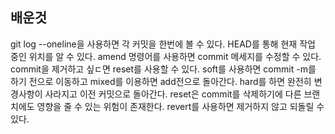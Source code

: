 ## 배운것
git log --oneline을 사용하면 각 커밋을 한번에 볼 수 있다. HEAD를 통해 현재 작업 중인 위치를 알 수 있다. amend 명령어를 사용하면 commit 메세지를 수정할 수 있다. commit을 제거하고 싶ㄷ면 reset를 사용할 수 있다. soft를 사용하면 commit -m를 하기 전으로 이동하고 mixed를 이용하면 add전으로 돌아간다. hard를 하면 완전히 변경사항이 사라지고 이전 커밋으로 돌아간다. reset은 commit를 삭제하기에 다른 브랜치에도 영향을 줄 수 있는 위험이 존재한다. revert를 사용하면 제거하지 않고 되돌릴 수 있다.